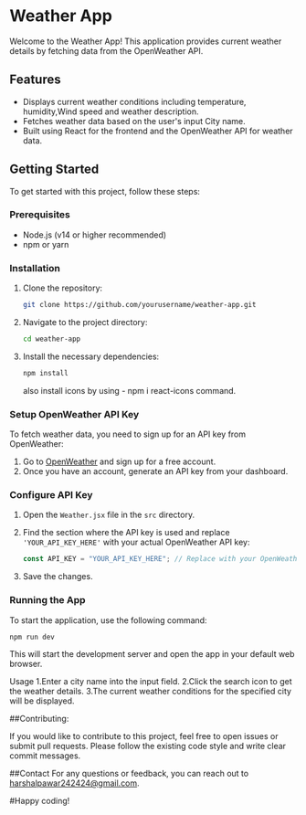 # Weather App

Welcome to the Weather App! This application provides current weather details by fetching data from the OpenWeather API.

## Features

- Displays current weather conditions including temperature, humidity,Wind speed and weather description.
- Fetches weather data based on the user's input City name.
- Built using React for the frontend and the OpenWeather API for weather data.

## Getting Started

To get started with this project, follow these steps:

### Prerequisites

- Node.js (v14 or higher recommended)
- npm or yarn

### Installation

1. Clone the repository:

   ```bash
   git clone https://github.com/yourusername/weather-app.git
   ```

2. Navigate to the project directory:

   ```bash
   cd weather-app
   ```

3. Install the necessary dependencies:

   ```bash
   npm install
   ```

   also install icons by using - npm i react-icons command.

### Setup OpenWeather API Key

To fetch weather data, you need to sign up for an API key from OpenWeather:

1. Go to [OpenWeather](https://openweathermap.org/api) and sign up for a free account.
2. Once you have an account, generate an API key from your dashboard.

### Configure API Key

1. Open the `Weather.jsx` file in the `src` directory.
2. Find the section where the API key is used and replace `'YOUR_API_KEY_HERE'` with your actual OpenWeather API key:

   ```jsx
   const API_KEY = "YOUR_API_KEY_HERE"; // Replace with your OpenWeather API key
   ```

3. Save the changes.

### Running the App

To start the application, use the following command:

```bash
npm run dev
```

This will start the development server and open the app in your default web browser.

Usage
1.Enter a city name into the input field.
2.Click the search icon to get the weather details.
3.The current weather conditions for the specified city will be displayed.

##Contributing:

If you would like to contribute to this project, feel free to open issues or submit pull requests. Please follow the existing code style and write clear commit messages.

##Contact
For any questions or feedback, you can reach out to harshalpawar242424@gmail.com.

#Happy coding!
